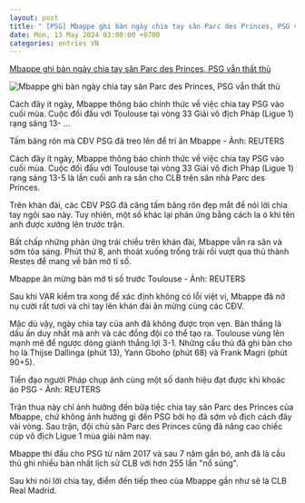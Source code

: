 ```yaml
---
layout: post
title: " [PSG] Mbappe ghi bàn ngày chia tay sân Parc des Princes, PSG vẫn thất thủ"
date: Mon, 13 May 2024 03:00:00 +0700
categories: entries VN
---
```

[Mbappe ghi bàn ngày chia tay sân Parc des Princes, PSG vẫn thất thủ](https://tuoitre.vn/mbappe-ghi-ban-ngay-chia-tay-san-parc-des-princes-psg-van-that-thu-20240513061543988.htm)

![Mbappe ghi bàn ngày chia tay sân Parc des Princes, PSG vẫn thất thủ](https://cdn1.tuoitre.vn/zoom/600_315/471584752817336320/2024/5/13/kylian-mbappe-psg-ligue-1-3-1715555544636544317528-109-0-911-1531-crop-17155556486531923735982.jpeg)

Cách đây ít ngày, Mbappe thông báo chính thức về việc chia tay PSG vào cuối mùa. Cuộc đối đầu với Toulouse tại vòng 33 Giải vô địch Pháp (Ligue 1) rạng sáng 13- ...

Tấm băng rôn mà CĐV PSG đã treo lên để tri ân Mbappe - Ảnh: REUTERS

Cách đây ít ngày, Mbappe thông báo chính thức về việc chia tay PSG vào cuối mùa. Cuộc đối đầu với Toulouse tại vòng 33 Giải vô địch Pháp (Ligue 1) rạng sáng 13-5 là lần cuối anh ra sân cho CLB trên sân nhà Parc des Princes.

Trên khán đài, các CĐV PSG đã căng tấm băng rôn đẹp mắt để nói lời chia tay ngôi sao này. Tuy nhiên, một số khác lại phản ứng bằng cách la ó khi tên anh được xướng lên trước trận.

Bất chấp những phản ứng trái chiều trên khán đài, Mbappe vẫn ra sân và sớm tỏa sáng. Phút thứ 8, anh thoát xuống trống trải rồi vượt qua thủ thành Restes để mang về bàn mở tỉ số.

Mbappe ăn mừng bàn mở tỉ số trước Toulouse - Ảnh: REUTERS

Sau khi VAR kiểm tra xong để xác định không có lỗi việt vị, Mbappe đã nở nụ cười rất tươi và chỉ tay lên khán đài ăn mừng cùng các CĐV.

Mặc dù vậy, ngày chia tay của anh đã không được trọn vẹn. Bàn thắng là dấu ấn duy nhất mà anh và các đồng đội có thể tạo ra. Toulouse vùng lên mạnh mẽ để ngược dòng giành thắng lợi 3-1. Những cầu thủ đã ghi bàn cho họ là Thijse Dallinga (phút 13), Yann Gboho (phút 68) và Frank Magri (phút 90+5).

Tiền đạo người Pháp chụp ảnh cùng một số danh hiệu đạt được khi khoác áo PSG - Ảnh: REUTERS

Trận thua này chỉ ảnh hưởng đến bữa tiệc chia tay sân Parc des Princes của Mbappe, chứ không ảnh hưởng gì đến PSG bởi họ đã sớm vô địch cách đây vài vòng. Sau trận, đội chủ sân Parc des Princes cũng đã nâng cao chiếc cúp vô địch Ligue 1 mùa giải năm nay.

Mbappe thi đấu cho PSG từ năm 2017 và sau 7 năm gắn bó, anh đã là cầu thủ ghi nhiều bàn nhất lịch sử CLB với hơn 255 lần "nổ súng".

Sau khi nói lời chia tay, điểm đến tiếp theo của Mbappe gần như sẽ là CLB Real Madrid.

